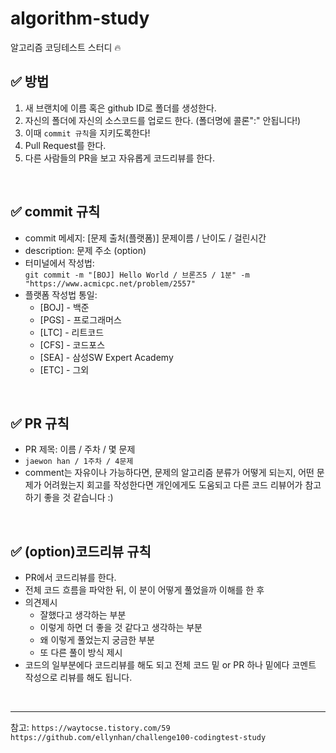 # algorithm-study
알고리즘 코딩테스트 스터디 🔥
<br/>

## ✅ 방법
1. 새 브랜치에 이름 혹은 github ID로 폴더를 생성한다.
2. 자신의 폴더에 자신의 소스코드를 업로드 한다. (폴더명에 콜론":" 안됩니다!)
3. 이때 `commit 규칙`을 지키도록한다!
4. Pull Request를 한다.
5. 다른 사람들의 PR을 보고 자유롭게 코드리뷰를 한다.
<br/>

## ✅ commit 규칙
- commit 메세지: [문제 출처(플랫폼)] 문제이름 / 난이도 / 걸린시간
- description: 문제 주소 (option)
- 터미널에서 작성법:<br/>
`git commit -m "[BOJ] Hello World / 브론즈5 / 1분" -m "https://www.acmicpc.net/problem/2557"`
- 플랫폼 작성법 통일:
  - [BOJ] - 백준
  - [PGS] - 프로그래머스
  - [LTC] - 리트코드
  - [CFS] - 코드포스
  - [SEA] - 삼성SW Expert Academy
  - [ETC] - 그외
<br/>

## ✅ PR 규칙
- PR 제목: 이름 / 주차 / 몇 문제
- `jaewon han / 1주차 / 4문제`
- comment는 자유이나 가능하다면, 문제의 알고리즘 분류가 어떻게 되는지,
어떤 문제가 어려웠는지 회고를 작성한다면 개인에게도 도움되고 다른 코드 리뷰어가 참고하기 좋을 것 같습니다 :)
<br/>

## ✅ (option)코드리뷰 규칙
- PR에서 코드리뷰를 한다.
- 전체 코드 흐름을 파악한 뒤, 이 분이 어떻게 풀었을까 이해를 한 후
- 의견제시
  - 잘했다고 생각하는 부분
  - 이렇게 하면 더 좋을 것 같다고 생각하는 부분
  - 왜 이렇게 풀었는지 궁금한 부분
  - 또 다른 풀이 방식 제시
- 코드의 일부분에다 코드리뷰를 해도 되고 전체 코드 밑 or PR 하나 밑에다 코멘트 작성으로 리뷰를 해도 됩니다.
<br/>

---
참고: `https://waytocse.tistory.com/59` `https://github.com/ellynhan/challenge100-codingtest-study`
